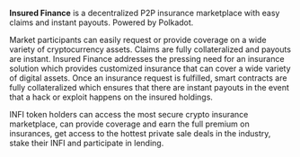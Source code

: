 **Insured Finance** is a decentralized P2P insurance marketplace with easy claims and instant payouts. Powered by Polkadot. 

Market participants can easily request or provide coverage on a wide variety of cryptocurrency assets. Claims are fully collateralized and payouts are instant. Insured Finance addresses the pressing need for an insurance solution which provides customized insurance that can cover a wide variety of digital assets. 
Once an insurance request is fulfilled, smart contracts are fully collateralized which ensures that there are instant payouts in the event that a hack or exploit happens on the insured holdings.


INFI token holders can access the most secure crypto insurance marketplace, can provide coverage and earn the full premium on insurances, get access to the hottest private sale deals in the industry, stake their INFI and participate in lending.
